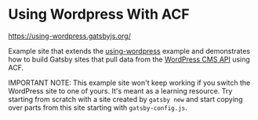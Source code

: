 # Using Wordpress With ACF

https://using-wordpress.gatsbyjs.org/

Example site that extends the [using-wordpress](examples/using-wordpress/) example and demonstrates how to build Gatsby sites that pull data from the
[WordPress CMS API](https://www.wordpress.com/) using ACF.

IMPORTANT NOTE: This example site won't keep working if you switch the WordPress site to one of yours. It's meant as a learning resource. Try starting from scratch with a site created by `gatsby new` and start copying over parts from this site starting with `gatsby-config.js`.
